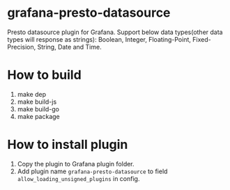 # grafana-presto-datasource
Presto datasource plugin for Grafana. Support below data types(other data types will response as strings): Boolean, Integer, Floating-Point, Fixed-Precision, String, Date and Time.


# How to build
1. make dep
2. make build-js
3. make build-go
4. make package

# How to install plugin
1. Copy the plugin to Grafana plugin folder.
2. Add plugin name `grafana-presto-datasource` to field `allow_loading_unsigned_plugins` in config.